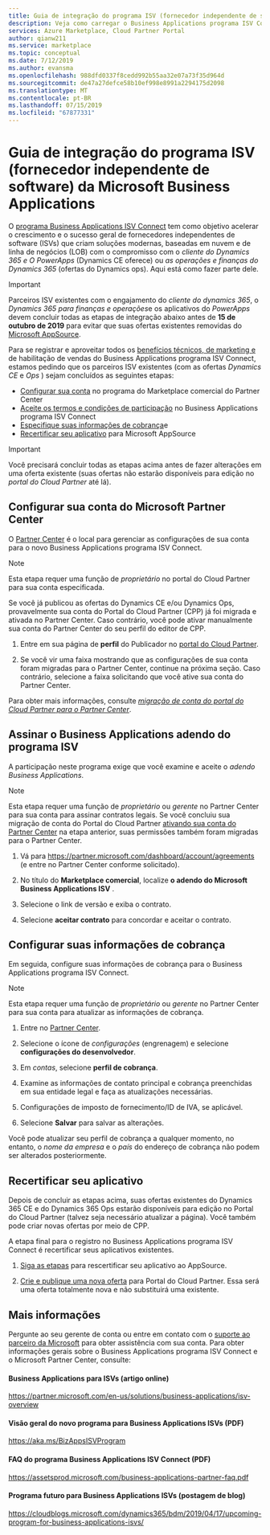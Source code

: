 ```yaml
---
title: Guia de integração do programa ISV (fornecedor independente de software) da Microsoft Business Applications
description: Veja como carregar o Business Applications programa ISV Connect.
services: Azure Marketplace, Cloud Partner Portal
author: qianw211
ms.service: marketplace
ms.topic: conceptual
ms.date: 7/12/2019
ms.author: evansma
ms.openlocfilehash: 988dfd0337f8cedd992b55aa32e07a73f35d964d
ms.sourcegitcommit: de47a27defce58b10ef998e8991a2294175d2098
ms.translationtype: MT
ms.contentlocale: pt-BR
ms.lasthandoff: 07/15/2019
ms.locfileid: "67877331"
---
```

# <a name="microsoft-business-applications-independent-software-vendor-isv-connect-program-onboarding-guide"></a>Guia de integração do programa ISV (fornecedor independente de software) da Microsoft Business Applications

O [programa Business Applications ISV Connect](https://partner.microsoft.com/solutions/business-applications/isv-overview) tem como objetivo acelerar o crescimento e o sucesso geral de fornecedores independentes de software (ISVs) que criam soluções modernas, baseadas em nuvem e de linha de negócios (LOB) com o compromisso com o *cliente do Dynamics 365 e O PowerApps* (Dynamics CE oferece) ou *as operações e finanças do Dynamics 365* (ofertas do Dynamics ops). Aqui está como fazer parte dele.

> [!IMPORTANT]
> Parceiros ISV existentes com o engajamento do *cliente do dynamics 365*, o *Dynamics 365 para finanças e operações*e os aplicativos do *PowerApps* devem concluir todas as etapas de integração abaixo antes de **15 de outubro de 2019** para evitar que suas ofertas existentes removidas do [Microsoft AppSource](https://appsource.microsoft.com).

Para se registrar e aproveitar todos os [benefícios técnicos, de marketing e](https://partner.microsoft.com/en-us/solutions/business-applications/isv-overview) de habilitação de vendas do Business Applications programa ISV Connect, estamos pedindo que os parceiros ISV existentes (com as ofertas *Dynamics CE* e *Ops* ) sejam concluídos as seguintes etapas: 

 - [Configurar sua conta](#set-up-your-microsoft-partner-center-account) no programa do Marketplace comercial do Partner Center
 - [Aceite os termos e condições de participação](#sign-the-business-applications-isv-program-addendum) no Business Applications programa ISV Connect
 - [Especifique suas informações de cobrança](#set-up-your-billing-information)e
 - [Recertificar seu aplicativo](#recertify-your-application) para Microsoft AppSource

> [!IMPORTANT]
> Você precisará concluir todas as etapas acima antes de fazer alterações em uma oferta existente (suas ofertas não estarão disponíveis para edição no *portal do Cloud Partner* até lá).

## <a name="set-up-your-microsoft-partner-center-account"></a>Configurar sua conta do Microsoft Partner Center

O [Partner Center](https://partner.microsoft.com) é o local para gerenciar as configurações de sua conta para o novo Business Applications programa ISV Connect.

> [!NOTE]
> Esta etapa requer uma função de *proprietário* no portal do Cloud Partner para sua conta especificada.

Se você já publicou as ofertas do Dynamics CE e/ou Dynamics Ops, provavelmente sua conta do Portal do Cloud Partner (CPP) já foi migrada e ativada no Partner Center. Caso contrário, você pode ativar manualmente sua conta do Partner Center do seu perfil do editor de CPP.

1. Entre em sua página de **perfil** do Publicador no [portal do Cloud Partner](https://cloudpartner.azure.com/).

2. Se você vir uma faixa mostrando que as configurações de sua conta foram migradas para o Partner Center, continue na próxima seção. Caso contrário, selecione a faixa solicitando que você ative sua conta do Partner Center.

Para obter mais informações, consulte [*migração de conta do portal do Cloud Partner para o Partner Center*](../partner-center-portal/account-migration-from-cpp-to-pc.md).

## <a name="sign-the-business-applications-isv-program-addendum"></a>Assinar o Business Applications adendo do programa ISV

A participação neste programa exige que você examine e aceite o *adendo Business Applications*.

> [!NOTE]
> Esta etapa requer uma função de *proprietário* ou *gerente* no Partner Center para sua conta para assinar contratos legais. Se você concluiu sua migração de conta do Portal do Cloud Partner [ativando sua conta do Partner Center](#set-up-your-microsoft-partner-center-account) na etapa anterior, suas permissões também foram migradas para o Partner Center.

1. Vá para https://partner.microsoft.com/dashboard/account/agreements (e entre no Partner Center conforme solicitado).

2. No título do **Marketplace comercial**, localize **o adendo do Microsoft Business Applications ISV** .

3. Selecione o link de versão e exiba o contrato.

4. Selecione **aceitar contrato** para concordar e aceitar o contrato.

## <a name="set-up-your-billing-information"></a>Configurar suas informações de cobrança

Em seguida, configure suas informações de cobrança para o Business Applications programa ISV Connect.

> [!NOTE]
> Esta etapa requer uma função de *proprietário* ou *gerente* no Partner Center para sua conta para atualizar as informações de cobrança.

1. Entre no [Partner Center](https://partner.microsoft.com/dashboard).

2. Selecione o ícone de *configurações* (engrenagem) e selecione **configurações do desenvolvedor**.

3. Em *contas*, selecione **perfil de cobrança**.

4. Examine as informações de contato principal e cobrança preenchidas em sua entidade legal e faça as atualizações necessárias.

5. Configurações de imposto de fornecimento/ID de IVA, se aplicável.

6. Selecione **Salvar** para salvar as alterações.

Você pode atualizar seu perfil de cobrança a qualquer momento, no entanto, o *nome da empresa* e o *país* do endereço de cobrança não podem ser alterados posteriormente.

## <a name="recertify-your-application"></a>Recertificar seu aplicativo

Depois de concluir as etapas acima, suas ofertas existentes do Dynamics 365 CE e do Dynamics 365 Ops estarão disponíveis para edição no Portal do Cloud Partner (talvez seja necessário atualizar a página). Você também pode criar novas ofertas por meio de CPP.

A etapa final para o registro no Business Applications programa ISV Connect é recertificar seus aplicativos existentes.

1. [Siga as etapas](https://partner.microsoft.com/en-us/solutions/business-applications/isv-publish) para rescertificar seu aplicativo ao AppSource.

2. [Crie e publique uma nova oferta](manage-offers/cpp-manage-offers.md) para Portal do Cloud Partner. Essa será uma oferta totalmente nova e não substituirá uma existente.

## <a name="further-info"></a>Mais informações

Pergunte ao seu gerente de conta ou entre em contato com o [suporte ao parceiro da Microsoft](https://partner.microsoft.com/support) para obter assistência com sua conta. Para obter informações gerais sobre o Business Applications programa ISV Connect e o Microsoft Partner Center, consulte:

#### <a name="business-applications-for-isvs-online-article"></a>Business Applications para ISVs (artigo online)
https://partner.microsoft.com/en-us/solutions/business-applications/isv-overview

#### <a name="overview-of-the-new-program-for-business-applications-isvs-pdf"></a>Visão geral do novo programa para Business Applications ISVs (PDF)
https://aka.ms/BizAppsISVProgram

#### <a name="business-applications-isv-connect-program-faq-pdf"></a>FAQ do programa Business Applications ISV Connect (PDF)
https://assetsprod.microsoft.com/business-applications-partner-faq.pdf

#### <a name="upcoming-program-for-business-applications-isvs-blog-post"></a>Programa futuro para Business Applications ISVs (postagem de blog)
https://cloudblogs.microsoft.com/dynamics365/bdm/2019/04/17/upcoming-program-for-business-applications-isvs/

